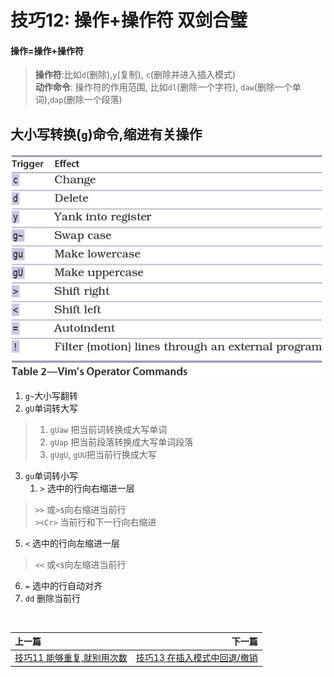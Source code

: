 # 技巧12: 操作+操作符 双剑合璧

#### 操作=操作+操作符

> **操作符**:比如`d`(删除),`y`(复制), `c`(删除并进入插入模式) <br>
> __动作命令__: 操作符的作用范围, 比如`dl`(删除一个字符), `daw`(删除一个单词),`dap`(删除一个段落)

## 大小写转换(`g`)命令,缩进有关操作

![tip12](../../images/tip12.png)  


1. `g~`大小写翻转
2. `gU`单词转大写
> 1. `gUaw` 把当前词转换成大写单词
> 2. `gUap` 把当前段落转换成大写单词段落
> 3. `gUgU`, `gUU`把当前行换成大写

3. `gu`单词转小写
   1. `>` 选中的行向右缩进一层
> `>>` 或`>$`向右缩进当前行 <br>
> `><Cr>` 当前行和下一行向右缩进

5. `<` 选中的行向左缩进一层
> `<<` 或`<$`向左缩进当前行
6. `=` 选中的行自动对齐
7. `dd` 删除当前行

<br>  

|上一篇|下一篇|
|:---|---:|
|[技巧11 能够重复,就别用次数](tip11.md)|[技巧13 在插入模式中回退/撤销](../chapter3_insert_mode/tip13.md)|
